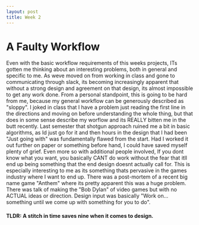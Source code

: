 ```yaml
---
layout: post
title: Week 2
---
```


# A Faulty Workflow

Even with the basic workflow requirements of this weeks projects,  ITs gotten me thinking about an interesting problems, both in general and specific to me.  As weve moved on from working in class and gone to communicating through slack, its becoming increasingly apparent that without a strong design and agreement on that design, its almost impossible to get any work done.  From a personal standpoint, this is going to be hard from me, because my general workflow can be generously described as "sloppy".  I joked in class that I have a problem just reading the first line in the directions and moving on before understanding the whole thing, but that does in some sense describe my worflow and its REALLY bitten me in the butt recently.  Last semester that shotgun approach ruined me a bit in basic algorithms, as Id just go for it and then hours in the design that I had been "Just going with" was fundamentally flawed from the start.  Had I worked it out further on paper or something before hand, I could have saved myself plenty of grief.  Even more so with additional people involved, If you dont know what you want, you basically CANT do work without the fear that itll end up being something that the end design doesnt actually call for.  This is especially interesting to me as its something thats pervasive in the games industry where I want to end up.  There was a post-mortem of a recent big name game "Anthem" where its pretty apparent this was a huge problem.  There was talk of making the "Bob Dylan" of video games but with no ACTUAL ideas or direction.  Design input was basically "Work on... something until we come up with something for you to do".  

#### TLDR: A stitch in time saves nine when it comes to design.
